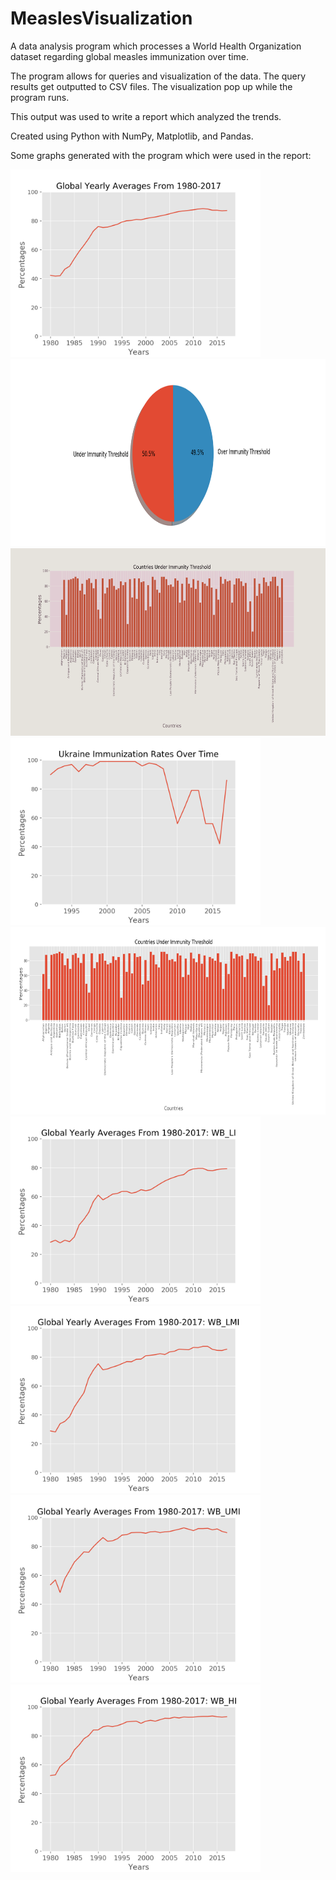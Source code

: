 # MeaslesVisualization
A data analysis program which processes a World Health Organization dataset regarding global measles immunization over time. 

The program allows for queries and visualization of the data. The query results get outputted to CSV files. 
The visualization pop up while the program runs. 

This output was used to write a report which analyzed the trends. 


Created using Python with NumPy, Matplotlib, and Pandas.


Some graphs generated with the program which were used in the report: 

<img alt="Figure 1" src="images/Figure_1.png"  height="300px" />

<img alt="Figure 6" src="images/Figure_6.png"  height="300px" />
<img alt="Figure 7" src="images/Figure_7.png"  height="300px" />
<img alt="Figure 8" src="images/Figure_8.png"  height="300px" />
<img alt="Figure 9" src="images/Figure_9.png"  height="300px" />

<img alt="Figure 2" src="images/Figure_2.png"  height="300px" />
<img alt="Figure 3" src="images/Figure_3.png"  height="300px" />
<img alt="Figure 4" src="images/Figure_4.png"  height="300px" />
<img alt="Figure 5" src="images/Figure_5.png"  height="300px" />
